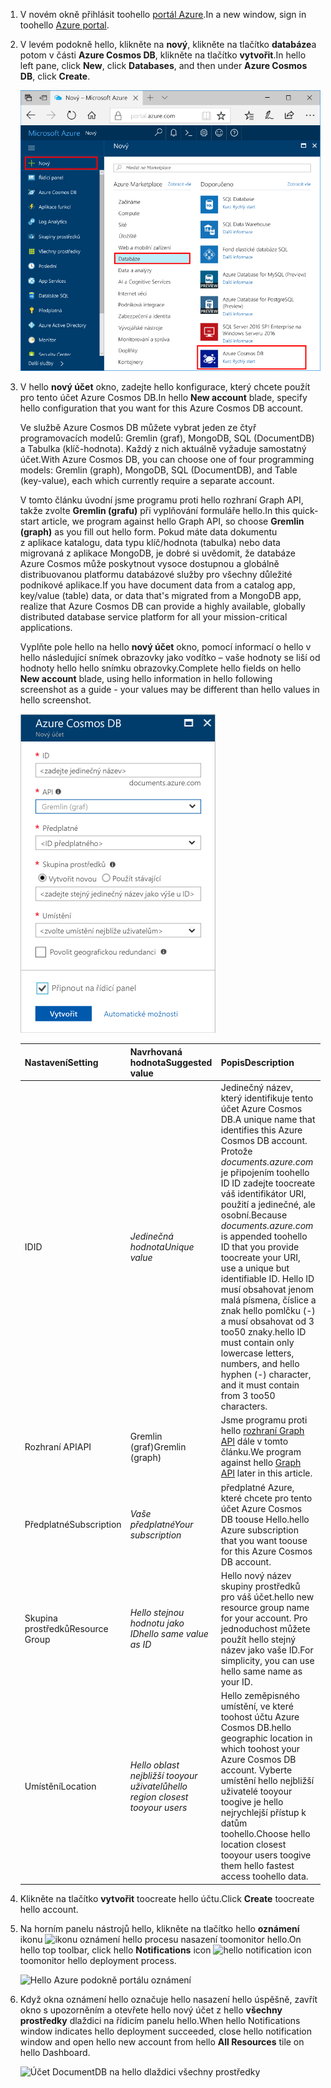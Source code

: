 1. <span data-ttu-id="ae9fb-101">V novém okně přihlásit toohello [portál Azure](https://portal.azure.com/).</span><span class="sxs-lookup"><span data-stu-id="ae9fb-101">In a new window, sign in toohello [Azure portal](https://portal.azure.com/).</span></span>
2. <span data-ttu-id="ae9fb-102">V levém podokně hello, klikněte na **nový**, klikněte na tlačítko **databáze**a potom v části **Azure Cosmos DB**, klikněte na tlačítko **vytvořit**.</span><span class="sxs-lookup"><span data-stu-id="ae9fb-102">In hello left pane, click **New**, click **Databases**, and then under **Azure Cosmos DB**, click **Create**.</span></span>
   
   ![Podokno databází portálu Azure Portal](./media/cosmos-db-create-dbaccount-graph/create-nosql-db-databases-json-tutorial-1.png)

3. <span data-ttu-id="ae9fb-104">V hello **nový účet** okno, zadejte hello konfigurace, který chcete použít pro tento účet Azure Cosmos DB.</span><span class="sxs-lookup"><span data-stu-id="ae9fb-104">In hello **New account** blade, specify hello configuration that you want for this Azure Cosmos DB account.</span></span> 

    <span data-ttu-id="ae9fb-105">Ve službě Azure Cosmos DB můžete vybrat jeden ze čtyř programovacích modelů: Gremlin (graf), MongoDB, SQL (DocumentDB) a Tabulka (klíč-hodnota). Každý z nich aktuálně vyžaduje samostatný účet.</span><span class="sxs-lookup"><span data-stu-id="ae9fb-105">With Azure Cosmos DB, you can choose one of four programming models: Gremlin (graph), MongoDB, SQL (DocumentDB), and Table (key-value), each which currently require a separate account.</span></span>
       
    <span data-ttu-id="ae9fb-106">V tomto článku úvodní jsme programu proti hello rozhraní Graph API, takže zvolte **Gremlin (grafu)** při vyplňování formuláře hello.</span><span class="sxs-lookup"><span data-stu-id="ae9fb-106">In this quick-start article, we program against hello Graph API, so choose **Gremlin (graph)** as you fill out hello form.</span></span> <span data-ttu-id="ae9fb-107">Pokud máte data dokumentu z aplikace katalogu, data typu klíč/hodnota (tabulka) nebo data migrovaná z aplikace MongoDB, je dobré si uvědomit, že databáze Azure Cosmos může poskytnout vysoce dostupnou a globálně distribuovanou platformu databázové služby pro všechny důležité podnikové aplikace.</span><span class="sxs-lookup"><span data-stu-id="ae9fb-107">If you have document data from a catalog app, key/value (table) data, or data that's migrated from a MongoDB app, realize that Azure Cosmos DB can provide a highly available, globally distributed database service platform for all your mission-critical applications.</span></span>

    <span data-ttu-id="ae9fb-108">Vyplňte pole hello na hello **nový účet** okno, pomocí informací o hello v hello následující snímek obrazovky jako vodítko – vaše hodnoty se liší od hodnoty hello hello snímku obrazovky.</span><span class="sxs-lookup"><span data-stu-id="ae9fb-108">Complete hello fields on hello **New account** blade, using hello information in hello following screenshot as a guide - your values may be different than hello values in hello screenshot.</span></span>
 
    ![Hello nové okno účtu pro Azure Cosmos DB](./media/cosmos-db-create-dbaccount-graph/create-nosql-db-databases-json-tutorial-2.png)

    <span data-ttu-id="ae9fb-110">Nastavení</span><span class="sxs-lookup"><span data-stu-id="ae9fb-110">Setting</span></span>|<span data-ttu-id="ae9fb-111">Navrhovaná hodnota</span><span class="sxs-lookup"><span data-stu-id="ae9fb-111">Suggested value</span></span>|<span data-ttu-id="ae9fb-112">Popis</span><span class="sxs-lookup"><span data-stu-id="ae9fb-112">Description</span></span>
    ---|---|---
    <span data-ttu-id="ae9fb-113">ID</span><span class="sxs-lookup"><span data-stu-id="ae9fb-113">ID</span></span>|<span data-ttu-id="ae9fb-114">*Jedinečná hodnota*</span><span class="sxs-lookup"><span data-stu-id="ae9fb-114">*Unique value*</span></span>|<span data-ttu-id="ae9fb-115">Jedinečný název, který identifikuje tento účet Azure Cosmos DB.</span><span class="sxs-lookup"><span data-stu-id="ae9fb-115">A unique name that identifies this Azure Cosmos DB account.</span></span> <span data-ttu-id="ae9fb-116">Protože *documents.azure.com* je připojením toohello ID ID zadejte toocreate váš identifikátor URI, použití a jedinečné, ale osobní.</span><span class="sxs-lookup"><span data-stu-id="ae9fb-116">Because *documents.azure.com* is appended toohello ID that you provide toocreate your URI, use a unique but identifiable ID.</span></span> <span data-ttu-id="ae9fb-117">Hello ID musí obsahovat jenom malá písmena, číslice a znak hello pomlčku (-) a musí obsahovat od 3 too50 znaky.</span><span class="sxs-lookup"><span data-stu-id="ae9fb-117">hello ID must contain only lowercase letters, numbers, and hello hyphen (-) character, and it must contain from 3 too50 characters.</span></span>
    <span data-ttu-id="ae9fb-118">Rozhraní API</span><span class="sxs-lookup"><span data-stu-id="ae9fb-118">API</span></span>|<span data-ttu-id="ae9fb-119">Gremlin (graf)</span><span class="sxs-lookup"><span data-stu-id="ae9fb-119">Gremlin (graph)</span></span>|<span data-ttu-id="ae9fb-120">Jsme programu proti hello [rozhraní Graph API](../articles/cosmos-db/graph-introduction.md) dále v tomto článku.</span><span class="sxs-lookup"><span data-stu-id="ae9fb-120">We program against hello [Graph API](../articles/cosmos-db/graph-introduction.md) later in this article.</span></span>|
    <span data-ttu-id="ae9fb-121">Předplatné</span><span class="sxs-lookup"><span data-stu-id="ae9fb-121">Subscription</span></span>|<span data-ttu-id="ae9fb-122">*Vaše předplatné*</span><span class="sxs-lookup"><span data-stu-id="ae9fb-122">*Your subscription*</span></span>|<span data-ttu-id="ae9fb-123">předplatné Azure, které chcete pro tento účet Azure Cosmos DB toouse Hello.</span><span class="sxs-lookup"><span data-stu-id="ae9fb-123">hello Azure subscription that you want toouse for this Azure Cosmos DB account.</span></span> 
    <span data-ttu-id="ae9fb-124">Skupina prostředků</span><span class="sxs-lookup"><span data-stu-id="ae9fb-124">Resource Group</span></span>|<span data-ttu-id="ae9fb-125">*Hello stejnou hodnotu jako ID*</span><span class="sxs-lookup"><span data-stu-id="ae9fb-125">*hello same value as ID*</span></span>|<span data-ttu-id="ae9fb-126">Hello nový název skupiny prostředků pro váš účet.</span><span class="sxs-lookup"><span data-stu-id="ae9fb-126">hello new resource group name for your account.</span></span> <span data-ttu-id="ae9fb-127">Pro jednoduchost můžete použít hello stejný název jako vaše ID.</span><span class="sxs-lookup"><span data-stu-id="ae9fb-127">For simplicity, you can use hello same name as your ID.</span></span> 
    <span data-ttu-id="ae9fb-128">Umístění</span><span class="sxs-lookup"><span data-stu-id="ae9fb-128">Location</span></span>|<span data-ttu-id="ae9fb-129">*Hello oblast nejbližší tooyour uživatelů*</span><span class="sxs-lookup"><span data-stu-id="ae9fb-129">*hello region closest tooyour users*</span></span>|<span data-ttu-id="ae9fb-130">Hello zeměpisného umístění, ve které toohost účtu Azure Cosmos DB.</span><span class="sxs-lookup"><span data-stu-id="ae9fb-130">hello geographic location in which toohost your Azure Cosmos DB account.</span></span> <span data-ttu-id="ae9fb-131">Vyberte umístění hello nejbližší uživatelé tooyour toogive je hello nejrychlejší přístup k datům toohello.</span><span class="sxs-lookup"><span data-stu-id="ae9fb-131">Choose hello location closest tooyour users toogive them hello fastest access toohello data.</span></span>

4. <span data-ttu-id="ae9fb-132">Klikněte na tlačítko **vytvořit** toocreate hello účtu.</span><span class="sxs-lookup"><span data-stu-id="ae9fb-132">Click **Create** toocreate hello account.</span></span>
5. <span data-ttu-id="ae9fb-133">Na horním panelu nástrojů hello, klikněte na tlačítko hello **oznámení** ikonu ![ikonu oznámení hello](./media/cosmos-db-create-dbaccount-graph/notification-icon.png) procesu nasazení toomonitor hello.</span><span class="sxs-lookup"><span data-stu-id="ae9fb-133">On hello top toolbar, click hello **Notifications** icon ![hello notification icon](./media/cosmos-db-create-dbaccount-graph/notification-icon.png) toomonitor hello deployment process.</span></span>

    ![Hello Azure podokně portálu oznámení](./media/cosmos-db-create-dbaccount-graph/notification.png)

6.  <span data-ttu-id="ae9fb-135">Když okna oznámení hello označuje hello nasazení hello úspěšně, zavřít okno s upozorněním a otevřete hello nový účet z hello **všechny prostředky** dlaždici na řídicím panelu hello.</span><span class="sxs-lookup"><span data-stu-id="ae9fb-135">When hello Notifications window indicates hello deployment succeeded, close hello notification window and open hello new account from hello **All Resources** tile on hello Dashboard.</span></span> 

    ![Účet DocumentDB na hello dlaždici všechny prostředky](./media/cosmos-db-create-dbaccount-graph/azure-documentdb-all-resources.png)
